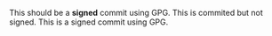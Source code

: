 This should be a **signed** commit using GPG.
This is commited but not signed.
This is a signed commit using GPG.
